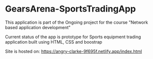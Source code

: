 # GearsArena-SportsTradingApp
  
  
 This application is part of the Ongoing project for the course "Network based application development"
 
 Current status of the app is prototype for Sports equipment trading application built using HTML, CSS and boostrap
 
 Site is hosted on: https://angry-clarke-9f695f.netlify.app/index.html
